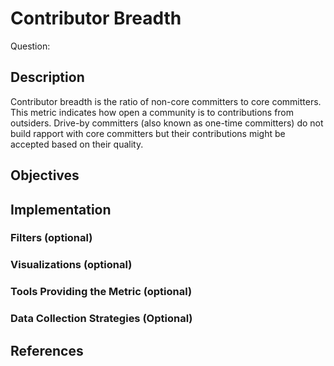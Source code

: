 # Contributor Breadth

Question: 

## Description

Contributor breadth is the ratio of non-core committers to core committers. This metric indicates how open a community is to contributions from outsiders. Drive-by committers (also known as one-time committers) do not build rapport with core committers but their contributions might be accepted based on their quality.

## Objectives

## Implementation

### Filters (optional)

### Visualizations (optional)

### Tools Providing the Metric (optional)

### Data Collection Strategies (Optional)

## References

